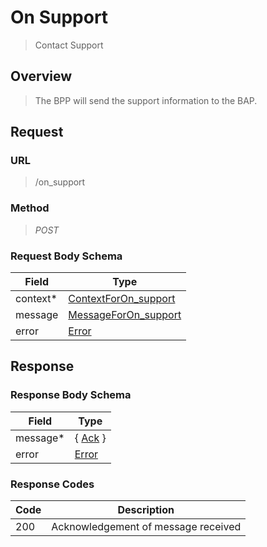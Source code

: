 # On Support

> Contact Support

## Overview

> The BPP will send the support information to the BAP.

## Request

### URL

> /on_support

### Method

> _POST_

### Request Body Schema

| **Field** | **Type**                                                                               |
| --------- | -------------------------------------------------------------------------------------- |
| context\* | [ContextForOn_support](/docs/core-specification/schema-reference/contextforon_support) |
| message   | [MessageForOn_support](/docs/core-specification/schema-reference/messageforon_support) |
| error     | [Error](/docs/core-specification/schema-reference/error)                               |

## Response

### Response Body Schema

| **Field** | **Type**                                                 |
| --------- | -------------------------------------------------------- |
| message\* | { [Ack](/docs/core-specification/schema-reference/ack) } |
| error     | [Error](/docs/core-specification/schema-reference/error) |

### Response Codes

| **Code** | **Description**                     |
| -------- | ----------------------------------- |
| 200      | Acknowledgement of message received |
